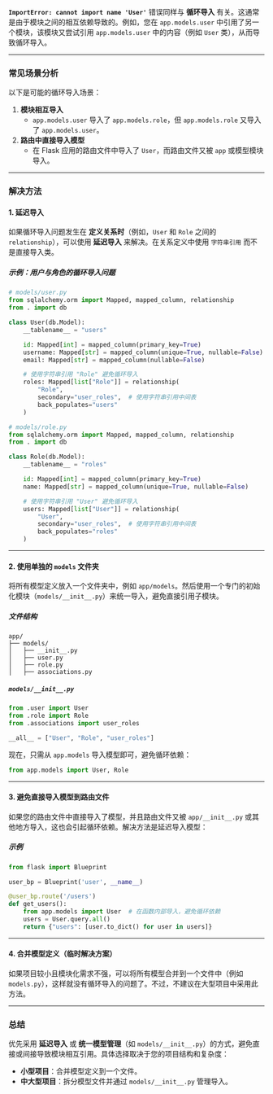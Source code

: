 **`ImportError: cannot import name 'User'`** 错误同样与 **循环导入** 有关。这通常是由于模块之间的相互依赖导致的。例如，您在 `app.models.user` 中引用了另一个模块，该模块又尝试引用 `app.models.user` 中的内容（例如 `User` 类），从而导致循环导入。

---

### 常见场景分析
以下是可能的循环导入场景：

1. **模块相互导入**  
   - `app.models.user` 导入了 `app.models.role`，但 `app.models.role` 又导入了 `app.models.user`。
2. **路由中直接导入模型**  
   - 在 Flask 应用的路由文件中导入了 `User`，而路由文件又被 `app` 或模型模块导入。

---

### 解决方法

#### 1. 延迟导入

如果循环导入问题发生在 **定义关系时**（例如，`User` 和 `Role` 之间的 `relationship`），可以使用 **延迟导入** 来解决。在关系定义中使用 `字符串引用` 而不是直接导入类。

##### 示例：用户与角色的循环导入问题
```python
# models/user.py
from sqlalchemy.orm import Mapped, mapped_column, relationship
from . import db

class User(db.Model):
    __tablename__ = "users"

    id: Mapped[int] = mapped_column(primary_key=True)
    username: Mapped[str] = mapped_column(unique=True, nullable=False)
    email: Mapped[str] = mapped_column(nullable=False)

    # 使用字符串引用 "Role" 避免循环导入
    roles: Mapped[list["Role"]] = relationship(
        "Role",
        secondary="user_roles",  # 使用字符串引用中间表
        back_populates="users"
    )
```

```python
# models/role.py
from sqlalchemy.orm import Mapped, mapped_column, relationship
from . import db

class Role(db.Model):
    __tablename__ = "roles"

    id: Mapped[int] = mapped_column(primary_key=True)
    name: Mapped[str] = mapped_column(unique=True, nullable=False)

    # 使用字符串引用 "User" 避免循环导入
    users: Mapped[list["User"]] = relationship(
        "User",
        secondary="user_roles",  # 使用字符串引用中间表
        back_populates="roles"
    )
```

---

#### 2. 使用单独的 `models` 文件夹

将所有模型定义放入一个文件夹中，例如 `app/models`。然后使用一个专门的初始化模块（`models/__init__.py`）来统一导入，避免直接引用子模块。

##### 文件结构
```
app/
├── models/
│   ├── __init__.py
│   ├── user.py
│   ├── role.py
│   ├── associations.py
```

##### `models/__init__.py`
```python
from .user import User
from .role import Role
from .associations import user_roles

__all__ = ["User", "Role", "user_roles"]
```

现在，只需从 `app.models` 导入模型即可，避免循环依赖：
```python
from app.models import User, Role
```

---

#### 3. 避免直接导入模型到路由文件

如果您的路由文件中直接导入了模型，并且路由文件又被 `app/__init__.py` 或其他地方导入，这也会引起循环依赖。解决方法是延迟导入模型：

##### 示例
```python
from flask import Blueprint

user_bp = Blueprint('user', __name__)

@user_bp.route('/users')
def get_users():
    from app.models import User  # 在函数内部导入，避免循环依赖
    users = User.query.all()
    return {"users": [user.to_dict() for user in users]}
```

---

#### 4. 合并模型定义（临时解决方案）

如果项目较小且模块化需求不强，可以将所有模型合并到一个文件中（例如 `models.py`），这样就没有循环导入的问题了。不过，不建议在大型项目中采用此方法。

---

### 总结

优先采用 **延迟导入** 或 **统一模型管理**（如 `models/__init__.py`）的方式，避免直接或间接导致模块相互引用。具体选择取决于您的项目结构和复杂度：

- **小型项目**：合并模型定义到一个文件。
- **中大型项目**：拆分模型文件并通过 `models/__init__.py` 管理导入。